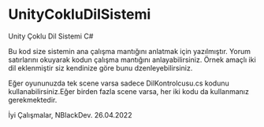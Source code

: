 # UnityCokluDilSistemi
 Unity Çoklu Dil Sistemi C#

Bu kod size sistemin ana çalışma mantığını anlatmak için yazılmıştır.
Yorum satırlarını okuyarak kodun çalışma mantığını anlayabilirsiniz.
Örnek amaçlı iki dil eklenmiştir siz kendinize göre bunu dzenleyebilirsiniz.

Eğer oyununuzda tek scene varsa sadece DilKontrolcusu.cs kodunu kullanabilirsiniz.Eğer birden fazla scene varsa, her iki kodu da kullanmanız gerekmektedir.

İyi Çalışmalar, NBlackDev.
26.04.2022

